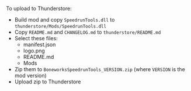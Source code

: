 To upload to Thunderstore:

- Build mod and copy `SpeedrunTools.dll` to `thunderstore/Mods/SpeedrunTools.dll`
- Copy `README.md` and `CHANGELOG.md` to `thunderstore/README.md`
- Select these files:
  - manifest.json
  - logo.png
  - README.md
  - Mods
- Zip them to `BoneworksSpeedrunTools_VERSION.zip` (where `VERSION` is the mod version)
- Upload zip to Thunderstore
